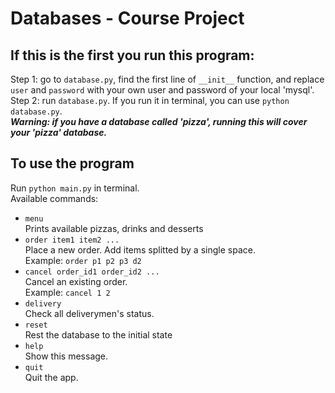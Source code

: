 # Databases - Course Project

## If this is the first you run this program:
Step 1: go to `database.py`, find the first line of `__init__` function, and replace `user` and `password` with your own user and password of your local 'mysql'.  
Step 2: run `database.py`. If you run it in terminal, you can use `python database.py`.  
***Warning: if you have a database called 'pizza', running this will cover your 'pizza' database.***  

## To use the program
Run `python main.py` in terminal.  
Available commands:
- `menu`  
  Prints available pizzas, drinks and desserts  
- `order item1 item2 ...`  
  Place a new order. Add items splitted by a single space.  
  Example: `order p1 p2 p3 d2`  
- `cancel order_id1 order_id2 ...`  
  Cancel an existing order.  
  Example: `cancel 1 2`  
- `delivery`  
  Check all deliverymen's status.  
- `reset`  
  Rest the database to the initial state  
- `help`  
  Show this message.  
- `quit`  
  Quit the app.  